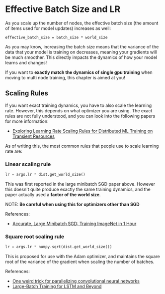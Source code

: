 # Effective Batch Size and LR

As you scale up the number of nodes, the effective batch size (the amount of items used for model updates) increases as well:

```
effective_batch_size = batch_size * world_size
```

As you may know, increasing the batch size means that the variance of the data that your model is training on decreases, meaning your gradients will be much smoother. This directly impacts the dynamics of how your model learns and changes!

If you want to **exactly match the dynamics of single gpu training** when moving to multi node training, this chapter is aimed at you!

## Scaling Rules

If you want exact training dynamics, you have to also scale the learning rate. However, this depends on what optimizer you are using. The exact rules are not fully understood, and you can look into the following papers for more information:

- [Exploring Learning Rate Scaling Rules for Distributed ML Training on Transient Resources](https://anakli.inf.ethz.ch/papers/learning_rate_distribml22.pdf)

As of writing this, the most common rules that people use to scale learning rate are:

### Linear scaling rule

```python
lr = args.lr * dist.get_world_size()
```

This was first reported in the large minibatch SGD paper above. However this doesn't quite produce exactly the same training dynamics, and the paper actually used a **factor of the world size**.

NOTE: **Be careful when using this for optimizers other than SGD**

References:
- [Accurate, Large Minibatch SGD: Training ImageNet in 1 Hour](https://arxiv.org/pdf/1706.02677)

### Square root scaling rule

```python
lr = args.lr * numpy.sqrt(dist.get_world_size())
```

This is proposed for use with the Adam optimizer, and maintains the square root of the variance of the gradient when scaling the number of batches.

References:
- [One weird trick for parallelizing convolutional neural networks](https://arxiv.org/pdf/1404.5997)
- [Large-Batch Training for LSTM and Beyond](https://arxiv.org/pdf/1901.08256)
